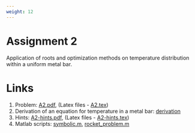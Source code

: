 ```yaml
---
weight: 12
---
```


# Assignment 2
Application of roots and optimization methods on temperature distribution within a uniform metal bar. 

# Links
1. Problem: [A2.pdf](A2.pdf), (Latex files - [A2.tex](A2.tex))
2. Derivation of an equation for temperature in a metal bar: [derivation](heating_bar.pdf)
3. Hints: [A2-hints.pdf](A2-hints.pdf), (Latex files - [A2-hints.tex](A2-hints.tex))
4. Matlab scripts: [symbolic.m](symbolic.m), [rocket_problem.m](plotting.m)

